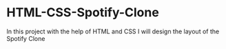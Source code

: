 # HTML-CSS-Spotify-Clone
In this project with the help of HTML and CSS I will design the layout of the Spotify Clone
